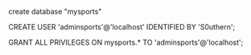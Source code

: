 create database "mysports"

CREATE USER 'adminsports'@'localhost' IDENTIFIED BY 'S0uthern';

GRANT ALL PRIVILEGES ON mysports.* TO 'adminsports'@'localhost';

